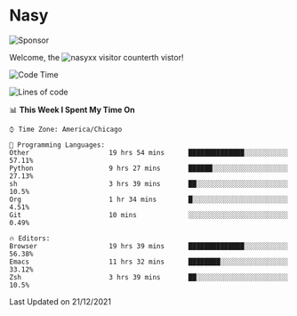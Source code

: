 # Nasy

<!--
<p align="center">
<img height="200" src="https://github-readme-stats.vercel.app/api?username=nasyxx&count_private=true&show_icons=true&theme=dracula&include_all_commits=true"/>
<img height="200" src="https://github-readme-stats.vercel.app/api/top-langs/?username=nasyxx&theme=dracula&hide=html,jupyter+notebook&count_private=true&show_icons=true"/>
</p>

  
----------------
-->

![Sponsor](https://img.shields.io/static/v1.svg?label=Sponsor&message=%E2%9D%A4&logo=GitHub&style=flat&color=pink)
 
Welcome, the ![nasyxx visitor counter](https://count.getloli.com/get/@nasyxx?theme=rule34)th vistor!
 
<!--START_SECTION:waka-->
![Code Time](http://img.shields.io/badge/Code%20Time-1%2C596%20hrs%2031%20mins-blue)

![Lines of code](https://img.shields.io/badge/From%20Hello%20World%20I%27ve%20Written-5%20Million%20lines%20of%20code-blue)

📊 **This Week I Spent My Time On** 

```text
⌚︎ Time Zone: America/Chicago

💬 Programming Languages: 
Other                    19 hrs 54 mins      ██████████████░░░░░░░░░░░   57.11% 
Python                   9 hrs 27 mins       ██████░░░░░░░░░░░░░░░░░░░   27.13% 
sh                       3 hrs 39 mins       ██░░░░░░░░░░░░░░░░░░░░░░░   10.5% 
Org                      1 hr 34 mins        █░░░░░░░░░░░░░░░░░░░░░░░░   4.51% 
Git                      10 mins             ░░░░░░░░░░░░░░░░░░░░░░░░░   0.49%

🔥 Editors: 
Browser                  19 hrs 39 mins      ██████████████░░░░░░░░░░░   56.38% 
Emacs                    11 hrs 32 mins      ████████░░░░░░░░░░░░░░░░░   33.12% 
Zsh                      3 hrs 39 mins       ██░░░░░░░░░░░░░░░░░░░░░░░   10.5%

```


 Last Updated on 21/12/2021
<!--END_SECTION:waka-->

<!-- ![visitors](https://visitor-badge.laobi.icu/badge?page_id=nasyxx.nasyxx) -->
